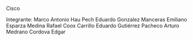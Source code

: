C i s c o 

Integrante:
Marco Antonio Hau Pech
Eduardo Gonzalez Manceras
Emiliano Esparza Medina 
Rafael Coox Carrillo
Eduardo Gutiérrez Pacheco
Arturo 
Medrano Cordova Edgar
